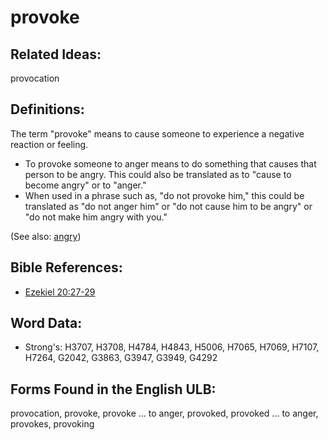 # provoke

## Related Ideas:

provocation

## Definitions:

The term "provoke" means to cause someone to experience a negative reaction or feeling.

* To provoke someone to anger means to do something that causes that person to be angry. This could also be translated as to "cause to become angry" or to "anger."
* When used in a phrase such as, "do not provoke him," this could be translated as "do not anger him" or "do not cause him to be angry" or "do not make him angry with you."

(See also: [angry](../other/angry.md))

## Bible References:

* [Ezekiel 20:27-29](rc://en/tn/help/ezk/20/27)

## Word Data:

* Strong's: H3707, H3708, H4784, H4843, H5006, H7065, H7069, H7107, H7264, G2042, G3863, G3947, G3949, G4292

## Forms Found in the English ULB:

provocation, provoke, provoke ... to anger, provoked, provoked ... to anger, provokes, provoking
